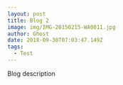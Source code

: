 ```yaml
---
layout: post
title: Blog 2
image: img/IMG-20150215-WA0011.jpg
author: Ghost
date: 2018-09-30T07:03:47.149Z
tags: 
  - Test
---
```


Blog description
